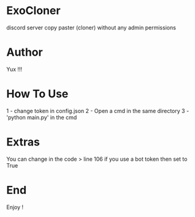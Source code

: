 # ExoCloner
discord server copy paster (cloner) without any admin permissions

# Author

Yux !!!

# How To Use

1 - change token in config.json
2 - Open a cmd in the same directory
3 - 'python main.py' in the cmd

# Extras

You can change in the code > line 106
if you use a bot token then set to True

# End

Enjoy !
